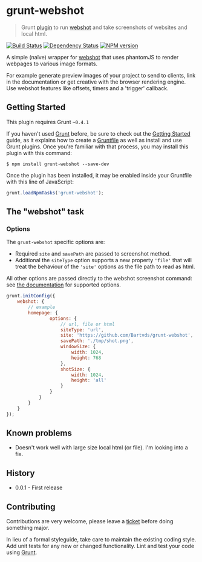 # grunt-webshot

> Grunt [plugin](http://gruntjs.com/) to run [webshot](https://github.com/brenden/node-webshot/) and take screenshots of websites and local html.

[![Build Status](https://secure.travis-ci.org/Bartvds/grunt-webshot.png?branch=master)](http://travis-ci.org/Bartvds/grunt-webshot) [![Dependency Status](https://gemnasium.com/Bartvds/grunt-webshot.png)](https://gemnasium.com/Bartvds/grunt-webshot) [![NPM version](https://badge.fury.io/js/grunt-webshot.png)](http://badge.fury.io/js/grunt-webshot)

A simple (naïve) wrapper for [webshot](https://github.com/brenden/node-webshot/) that uses phantomJS to render webpages to various image formats.

For example generate preview images of your project to send to clients, link in the documentation or get creative with the browser rendering engine. Use webshot features like offsets, timers and a 'trigger' callback.

## Getting Started

This plugin requires Grunt `~0.4.1`

If you haven't used [Grunt](http://gruntjs.com/) before, be sure to check out the [Getting Started](http://gruntjs.com/getting-started) guide, as it explains how to create a [Gruntfile](http://gruntjs.com/sample-gruntfile) as well as install and use Grunt plugins. Once you're familiar with that process, you may install this plugin with this command:

```shell
$ npm install grunt-webshot --save-dev
```

Once the plugin has been installed, it may be enabled inside your Gruntfile with this line of JavaScript:

```js
grunt.loadNpmTasks('grunt-webshot');
```

## The "webshot" task       

### Options

The `grunt-webshot` specific options are:

* Required `site` and `savePath` are passed to screenshot method.
* Additional the `siteType` option supports a new property `'file'` that will treat the behaviour of the `'site'` options as the file path to read as html. 


All other options are passed directly to the webshot screenshot command: see [the  documentation](https://github.com/brenden/node-webshot/) for supported options.

```js
grunt.initConfig({
	webshot: {
		// example
		homepage: {
				options: {
					// url, file or html
					siteType: 'url',
					site: 'https://github.com/Bartvds/grunt-webshot',
					savePath: './tmp/shot.png',
					windowSize: {
						width: 1024,
						height: 768
					},
					shotSize: {
						width: 1024,
						height: 'all'
					}
				}
			}
		}
	}
});
```

## Known problems

* Doesn't work well with large size local html (or file). I'm looking into a fix.

## History

* 0.0.1 - First release

## Contributing

Contributions are very welcome, please leave a [ticket](https://github.com/Bartvds/grunt-webshot/issues) before doing something major.

In lieu of a formal styleguide, take care to maintain the existing coding style. Add unit tests for any new or changed functionality. Lint and test your code using [Grunt](http://gruntjs.com/).
